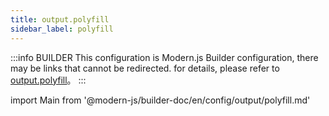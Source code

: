 ```yaml
---
title: output.polyfill
sidebar_label: polyfill
---
```


:::info BUILDER
This configuration is Modern.js Builder configuration, there may be links that cannot be redirected. for details, please refer to [output.polyfill](https://modernjs.dev/builder/zh/api/config-output.html#output-polyfill)。
:::

import Main from '@modern-js/builder-doc/en/config/output/polyfill.md'

<Main />
